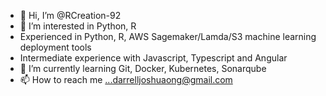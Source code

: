 - 👋 Hi, I’m @RCreation-92
- 👀 I’m interested in Python, R
- Experienced in Python, R, AWS Sagemaker/Lamda/S3 machine learning deployment tools
- Intermediate experience with Javascript, Typescript and Angular
- 🌱 I’m currently learning Git, Docker, Kubernetes, Sonarqube
- 📫 How to reach me ...darrelljoshuaong@gmail.com

<!---
RCreation-92/RCreation-92 is a ✨ special ✨ repository because its `README.md` (this file) appears on your GitHub profile.
You can click the Preview link to take a look at your changes.
--->
